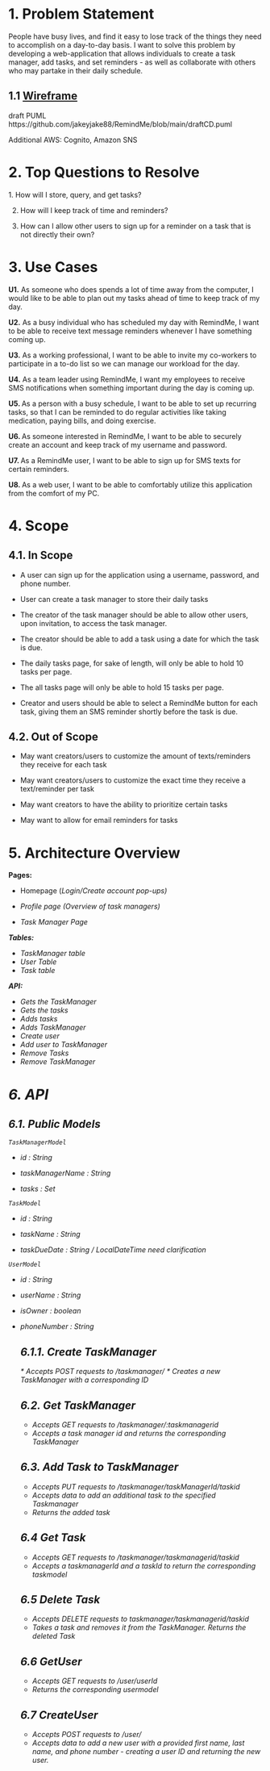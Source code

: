<h1> 1. Problem Statement</h1>
People have busy lives, and find it easy to lose track of the things they need to accomplish on a day-to-day basis. I want to solve this problem by developing a web-application that allows individuals to
create a task manager, add tasks, and set reminders - as well as collaborate with others who may partake in their daily schedule.

<h2> 1.1 <a href="https://www.figma.com/file/AWzYFwfgcWTkbYy00JJg7N/Untitled?node-id=0%3A1&t=3N4ohA8MC7kbgAWQ-1"> Wireframe </a></h2>
draft PUML https://github.com/jakeyjake88/RemindMe/blob/main/draftCD.puml

Additional AWS: Cognito, Amazon SNS

<h1> 2. Top Questions to Resolve </h1>
1. How will I store, query, and get tasks?

2. How will I keep track of time and reminders?

3. How can I allow other users to sign up for a reminder on a task that is not directly their own?

<h1> 3. Use Cases </h1>
<b>U1.</b> As someone who does spends a lot of time away from the computer, I would like to be able to plan out my tasks ahead of time to keep track of my day.

<b>U2.</b> As a busy individual who has scheduled my day with RemindMe, I want to be able to receive text message reminders whenever I have something coming up.

<b>U3.</b> As a working professional, I want to be able to invite my co-workers to participate in a to-do list so we can manage our workload for the day.

<b>U4.</b> As a team leader using RemindMe, I want my employees to receive SMS notifications when something important during the day is coming up.

<b>U5. </b> As a person with a busy schedule, I want to be able to set up recurring tasks, so that I can be reminded to do regular activities like taking medication, paying bills, and doing exercise.

<b>U6. </b> As someone interested in RemindMe, I want to be able to securely create an account and keep track of my username and password.

<b>U7. </b> As a RemindMe user, I want to be able to sign up for SMS texts for certain reminders.

<b>U8. </b> As a web user, I want to be able to comfortably utilize this application from the comfort of my PC.


<h1> 4. Scope </h1>
<h2> 4.1. In Scope</h2>

* A user can sign up for the application using a username, password, and phone number.

* User can create a task manager to store their daily tasks

* The creator of the task manager should be able to allow other users, upon invitation, to access the task manager.

* The creator should be able to add a task using a date for which the task is due.

* The daily tasks page, for sake of length, will only be able to hold 10 tasks per page.

* The all tasks page will only be able to hold 15 tasks per page.

* Creator and users should be able to select a RemindMe button for each task, giving them an SMS reminder shortly before the task is due.


<h2> 4.2. Out of Scope</h2>

* May want creators/users to customize the amount of texts/reminders they receive for each task

* May want creators/users to customize the exact time they receive a text/reminder per task

* May want creators to have the ability to prioritize certain tasks

* May want to allow for email reminders for tasks

<h1> 5. Architecture Overview </h1>

<b> Pages: </b>

* Homepage (<i>Login/Create account pop-ups)

* Profile page (Overview of task managers)

* Task Manager Page 

<b> Tables: </b>

* TaskManager table
* User Table
* Task table

<b> API: </b>

* Gets the TaskManager
* Gets the tasks
* Adds tasks
* Adds TaskManager
* Create user
* Add user to TaskManager
* Remove Tasks
* Remove TaskManager


<h1> 6. API </h1>
<h2> 6.1. Public Models </h2>

*`TaskManagerModel`*

- id : String

- taskManagerName : String

- tasks : Set<Task>

*`TaskModel`*

- id : String

- taskName : String

- taskDueDate : String / LocalDateTime *need clarification*

*`UserModel`*

- id : String

- userName : String

- isOwner : boolean

- phoneNumber : String
  
  <h2> 6.1.1. Create TaskManager</h2>
  * Accepts POST requests to /taskmanager/
  * Creates a new TaskManager with a corresponding ID

  <h2> 6.2. Get TaskManager </h2>
  
  * Accepts GET requests to /taskmanager/:taskmanagerid
  * Accepts a task manager id and returns the corresponding TaskManager
  
  <h2> 6.3. Add Task to TaskManager </h2>
  
  * Accepts PUT requests to /taskmanager/taskManagerId/taskid
  * Accepts data to add an additional task to the specified Taskmanager
  * Returns the added task
  
  <h2> 6.4 Get Task </h2>
  
  * Accepts GET requests to /taskmanager/taskmanagerid/taskid
  * Accepts a taskmanagerId and a taskId to return the corresponding taskmodel
  
  <h2> 6.5 Delete Task </h2>
  
  * Accepts DELETE requests to taskmanager/taskmanagerid/taskid
  * Takes a task and removes it from the TaskManager. Returns the deleted Task
  
  <h2> 6.6 GetUser </h2>
  
  * Accepts GET requests to /user/userId
  * Returns the corresponding usermodel
  
  <h2> 6.7 CreateUser </h2>
  
  * Accepts POST requests to /user/
  * Accepts data to add a new user with a provided first name, last name, and phone number - creating a user ID and returning the new user.
  
  
  
  


